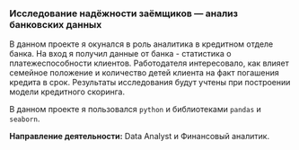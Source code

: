 ### Исследование надёжности заёмщиков — анализ банковских данных

В данном проекте я окунался в роль аналитика в кредитном отделе банка. На вход я получил данные от банка - статистика о платежеспособности клиентов. Работодателя интересовало, как влияет семейное положение и количество детей клиента на факт погашения кредита в срок. Результаты исследования будут учтены при построении модели кредитного скоринга.

В данном проекте я пользовался `python` и библиотеками `pandas` и `seaborn`. 

**Направление деятельности:** Data Analyst и Финансовый аналитик.
